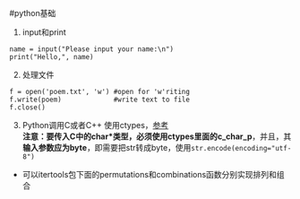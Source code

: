 #python基础
1. input和print
```
name = input("Please input your name:\n")
print("Hello,", name)
```
2. 处理文件
```
f = open('poem.txt', 'w') #open for 'w'riting
f.write(poem)             #write text to file
f.close() 
```
3. Python调用C或者C++
使用ctypes，[参考](http://blog.csdn.net/joeblackzqq/article/details/10431733)   
**注意：**要传入C中的char\*类型，必须使用ctypes里面的**c\_char\_p**，并且，其**输入参数应为byte**，即需要把str转成byte，使用`str.encode(encoding="utf-8")`

* 可以itertools包下面的permutations和combinations函数分别实现排列和组合
